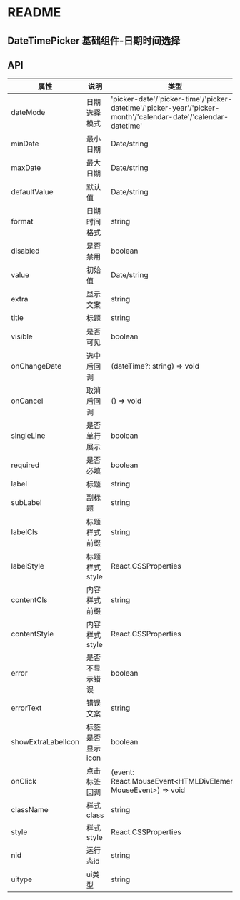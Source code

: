 # README
## DateTimePicker 基础组件-日期时间选择
## API

属性 | 说明 | 类型 | 默认值 | 必选
----|-----|------|------|------
dateMode | 日期选择模式 | 'picker-date'/'picker-time'/'picker-datetime'/'picker-year'/'picker-month'/'calendar-date'/'calendar-datetime' | 'picker-date' | false
minDate | 最小日期 | Date/string | 无 | false
maxDate | 最大日期 | Date/string | 无 | false
defaultValue | 默认值 | Date/string | 无 | false
format | 日期时间格式 | string | 无 | false
disabled | 是否禁用 | boolean | false | false
value | 初始值 | Date/string | 无 | false
extra | 显示文案 | string | '请选择' | false
title | 标题 | string | 无 | false
visible | 是否可见 | boolean | true | false
onChangeDate | 选中后回调 | (dateTime?: string) => void | 无 | false
onCancel | 取消后回调 | () => void | 无 | false
singleLine | 是否单行展示 | boolean | false | false
required | 是否必填 | boolean | false | false
label | 标题 | string | '' | false
subLabel | 副标题 | string | '' | false
labelCls | 标题样式前缀 | string | 无 | false
labelStyle | 标题样式style | React.CSSProperties | 无 | false
contentCls | 内容样式前缀 | string | 无 | false
contentStyle | 内容样式style | React.CSSProperties | 无 | false
error | 是否不显示错误 | boolean | false | false
errorText | 错误文案 | string | 无 | false
showExtraLabelIcon | 标签是否显示icon | boolean | false | false
onClick | 点击标签回调 | (event: React.MouseEvent<HTMLDivElement, MouseEvent>) => void | 无 | false
className | 样式class | string | 无 | false
style | 样式style | React.CSSProperties | 无 | false
nid | 运行态id | string | 无 | false
uitype | ui类型 | string | 无 | false
